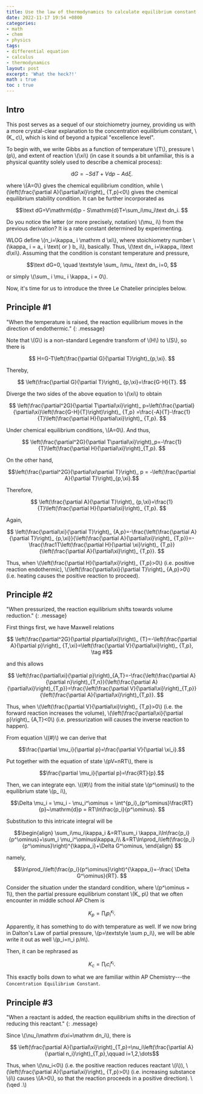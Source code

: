 ```yaml
---
title: Use the law of thermodynamics to calculate equilibrium constant
date: 2022-11-17 19:54 +0800
categories:
- math
- chem
- physics
tags:
- differential equation
- calculus
- thermodynamics
layout: post
excerpt: 'What the heck?!'
math : true
toc : true
---
```


## Intro

This post serves as a sequel of our stoichiometry journey, providing us with a more crystal-clear explanation to the concentration equilibrium constant, \\(K_ c\\), which is kind of beyond a typical "excellence level".

To begin with, we write Gibbs as a function of temperature \\(T\\), pressure \\(p\\), and extent of reaction \\(\xi\\) (in case it sounds a bit unfamiliar, this is a physical quantity solely used to describe a chemical process):

$$\mathrm dG=-S\mathrm dT+V\mathrm dp-A\mathrm d\xi.$$

where \\(A=0\\)  gives the chemical equilibrium condition, while \\(\left(\frac{\partial A}{\partial\xi}\right)_ {T,p}<0\\) gives the chemical equilibrium stability condition. It can be further incorporated as

$$\text dG=V\mathrm{d}p - S\mathrm{d}T+\sum_i\mu_i\text dn_i. $$

Do you notice the letter (or more precisely, notation) \\(\mu_ i\\) from the previous derivation? It is a rate constant determined by experimenting.

WLOG define \\(n_i=\kappa_ i \mathrm d \xi\\), where stoichiometry number \\(\kappa_ i = a_ i \text{ or } b_ i\\), basically. Thus, \\(\text dn_ i=\kappa_ i\text d\xi\\). Assuming that the condition is constant temperature and pressure,

$$\text dG=0, \quad \textstyle \sum_ i\mu_ i\text dn_ i=0, $$

or simply \\(\sum_ i \mu_ i \kappa_ i = 0\\).

Now, it's time for us to introduce the three Le Chatelier principles below.

## Principle #1

"When the temperature is raised, the reaction equilibrium moves in the direction of endothermic."
{: .message}

Note that  \\(G\\)  is a non-standard  Legendre transform of \\(H\\)  to \\(S\\), so there is

$$ H=G-T\left(\frac{\partial G}{\partial T}\right)_{p,\xi}. $$

Thereby,

$$ \left(\frac{\partial G}{\partial T}\right)_ {p,\xi}=\frac{G-H}{T}. $$

Diverge the two sides of the above equation to \\(\xi\\)  to obtain

$$ \left(\frac{\partial^2G}{\partial T\partial\xi}\right)_ p=\left(\frac{\partial}{\partial\xi}\left(\frac{G-H}{T}\right)\right)_ {T,p}
=\frac{-A}{T}-\frac{1}{T}\left(\frac{\partial H}{\partial\xi}\right)_ {T,p}. $$

Under chemical equilibrium conditions, \\(A=0\\). And thus,

$$ \left(\frac{\partial^2G}{\partial T\partial\xi}\right)_p=-\frac{1}{T}\left(\frac{\partial H}{\partial\xi}\right)_{T,p}. $$

On the other hand,

$$\left(\frac{\partial^2G}{\partial\xi\partial T}\right)_ p = -\left(\frac{\partial A}{\partial T}\right)_{p,\xi}.$$

Therefore,

$$ \left(\frac{\partial A}{\partial T}\right)_ {p,\xi}=\frac{1}{T}\left(\frac{\partial H}{\partial\xi}\right)_ {T,p}. $$

Again,

$$ \left(\frac{\partial\xi}{\partial T}\right)_ {A,p}=-\frac{\left(\frac{\partial A}{\partial T}\right)_ {p,\xi}}{\left(\frac{\partial A}{\partial\xi}\right)_ {T,p}}=-\frac{\frac1T\left(\frac{\partial H}{\partial \xi}\right)_ {T,p}}{\left(\frac{\partial A}{\partial\xi}\right)_ {T,p}}. $$

Thus, when \\(\left(\frac{\partial H}{\partial\xi}\right)_ {T,p}>0\\) (i.e. positive reaction endothermic), \\(\left(\frac{\partial\xi}{\partial T}\right)_ {A,p}>0\\) (i.e. heating causes the positive reaction to proceed).

## Principle #2

"When pressurized, the reaction equilibrium shifts towards volume reduction."
{: .message}

First things first, we have Maxwell relations

$$ \left(\frac{\partial^2G}{\partial p\partial\xi}\right)_ {T}=-\left(\frac{\partial A}{\partial p}\right)_ {T,\xi}=\left(\frac{\partial V}{\partial\xi}\right)_ {T,p}, \tag #$$

and this allows

$$ \left(\frac{\partial\xi}{\partial p}\right)_{A,T}=-\frac{\left(\frac{\partial A}{\partial n}\right)_{T,n}}{\left(\frac{\partial A}{\partial\xi}\right)_{T,p}}=\frac{\left(\frac{\partial V}{\partial\xi}\right)_{T,p}}{\left(\frac{\partial A}{\partial\xi}\right)_{T,p}}. $$

Thus, when \\(\left(\frac{\partial V}{\partial\xi}\right)_ {T,p}>0\\) (i.e. the forward reaction increases the volume), \\(\left(\frac{\partial\xi}{\partial p}\right)_ {A,T}<0\\) (i.e. pressurization will causes the inverse reaction to happen).

From equation \\((#)\\) we can derive that

$$\frac{\partial \mu_i}{\partial p}=\frac{\partial V}{\partial \xi_i}.$$

Put together with the equation of state \\(pV=nRT\\), there is

$$\frac{\partial \mu_i}{\partial p}=\frac{RT}{p}.$$

Then, we can integrate eqn. \\((#)\\) from the initial state \\(p^\ominus\\) to the equilibrium state \\(p_ i\\),

$$\Delta \mu_i = \mu_i - \mu_i^\ominus = \int^{p_i}_{p^\ominus}\frac{RT}{p}~\mathrm{d}p = RT\ln\frac{p_i}{p^\ominus}. $$

Substitution to this intricate integral will be

$$\begin{align} \sum_i\mu_i\kappa_i &=RT\sum_i \kappa_i\ln\frac{p_i}{p^\ominus}+\sum_i \mu_i^\ominus\kappa_i\\ &=RT\ln\prod_i\left(\frac{p_i}{p^\ominus}\right)^{\kappa_i}+\Delta G^\ominus, \end{align} $$

namely,

$$\ln\prod_i\left(\frac{p_i}{p^\ominus}\right)^{\kappa_i}=-\frac{ \Delta G^\ominus}{RT}. $$

Consider the situation under the standard condition, where \\(p^\ominus = 1\\), then the partial pressure equilibrium constant \\(K_ p\\) that we often encounter in middle school AP Chem is

$$ K_p=\prod_ i p_ i^{\kappa_ i}. $$

Apparently, it has something to do with temperature as well. If we now bring in Dalton's Law of partial pressure, \\(p=\textstyle \sum p_i\\), we will be able write it out as well \\(p_i=n_i p/n\\).

Then, it can be rephrased as

$$ K_c=\prod_i c_i^{\kappa_i}. $$

This exactly boils down to what we are familiar within AP Chemistry---the `Concentration Equilibrium Constant`.

## Principle #3

"When a reactant is added, the reaction equilibrium shifts in the direction of reducing this reactant."
{: .message}

Since \\(\nu_i\mathrm  d\xi=\mathrm dn_i\\), there is

$$ \left(\frac{\partial A}{\partial\xi}\right)_{T,p}=\nu_i\left(\frac{\partial A}{\partial n_i}\right)_{T,p},\qquad i=1,2,\dots$$

Thus, when \\(\nu_i<0\\) (i.e. the positive reaction reduces reactant \\(i\\)), \\(\left(\frac{\partial A}{\partial\xi}\right)_ {T,p}>0\\) (i.e. increasing substance \\(i\\) causes \\(A>0\\), so that the reaction proceeds in a positive direction). \\(\qed .\\)

